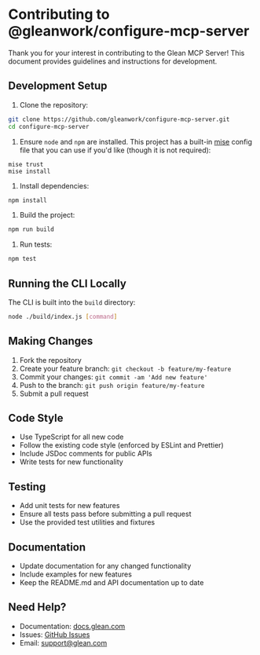 # Contributing to @gleanwork/configure-mcp-server

Thank you for your interest in contributing to the Glean MCP Server! This document provides guidelines and instructions for development.

## Development Setup

1. Clone the repository:

```bash
git clone https://github.com/gleanwork/configure-mcp-server.git
cd configure-mcp-server
```

1. Ensure `node` and `npm` are installed. This project has a built-in
   [mise](http://mise.jdx.dev/) config file that you can use if you'd like
   (though it is not required):

```
mise trust
mise install
```

1. Install dependencies:

```bash
npm install
```

1. Build the project:

```bash
npm run build
```

1. Run tests:

```bash
npm test
```

## Running the CLI Locally

The CLI is built into the `build` directory:

```bash
node ./build/index.js [command]
```

## Making Changes

1. Fork the repository
2. Create your feature branch: `git checkout -b feature/my-feature`
3. Commit your changes: `git commit -am 'Add new feature'`
4. Push to the branch: `git push origin feature/my-feature`
5. Submit a pull request

## Code Style

- Use TypeScript for all new code
- Follow the existing code style (enforced by ESLint and Prettier)
- Include JSDoc comments for public APIs
- Write tests for new functionality

## Testing

- Add unit tests for new features
- Ensure all tests pass before submitting a pull request
- Use the provided test utilities and fixtures

## Documentation

- Update documentation for any changed functionality
- Include examples for new features
- Keep the README.md and API documentation up to date

## Need Help?

- Documentation: [docs.glean.com](https://docs.glean.com)
- Issues: [GitHub Issues](https://github.com/gleanwork/mcp-server/issues)
- Email: [support@glean.com](mailto:support@glean.com)
